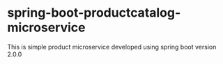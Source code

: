 # spring-boot-productcatalog-microservice
This is simple product microservice developed using spring boot version 2.0.0
